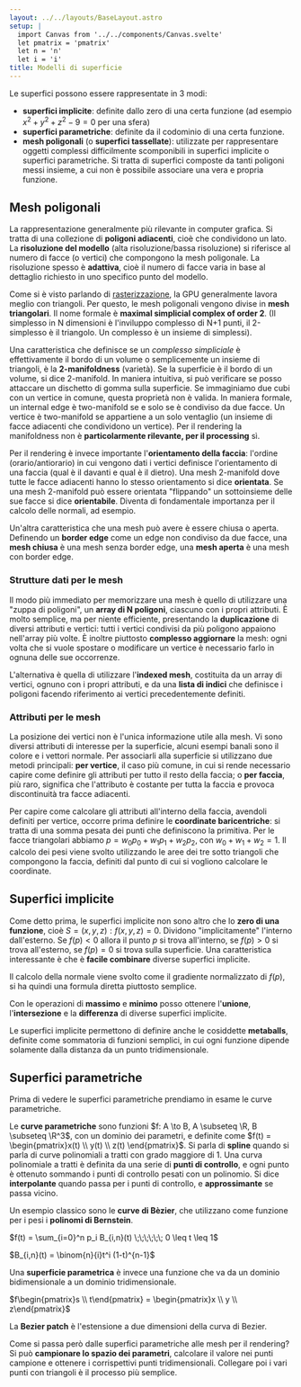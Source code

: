 ```yaml
---
layout: ../../layouts/BaseLayout.astro
setup: |
  import Canvas from '../../components/Canvas.svelte'
  let pmatrix = 'pmatrix'
  let n = 'n'
  let i = 'i'
title: Modelli di superficie
---
```


Le superfici possono essere rappresentate in 3 modi:

- **superfici implicite**: definite dallo zero di una certa funzione (ad esempio $x^2 + y^2 + z^2 - 9 = 0$ per una sfera)
- **superfici parametriche**: definite da il codominio di una certa funzione.
- **mesh poligonali** (o **superfici tassellate**): utilizzate per rappresentare oggetti complessi difficilmente scomponibili in superfici implicite o superfici parametriche. Si tratta di superfici composte da tanti poligoni messi insieme, a cui non è possibile associare una vera e propria funzione.

## Mesh poligonali

La rappresentazione generalmente più rilevante in computer grafica. Si tratta di una collezione di **poligoni adiacenti**, cioè che condividono un lato. La **risoluzione del modello** (alta risoluzione/bassa risoluzione) si riferisce al numero di facce (o vertici) che compongono la mesh poligonale. La risoluzione spesso è **adattiva**, cioè il numero di facce varia in base al dettaglio richiesto in uno specifico punto del modello.

Come si è visto parlando di [rasterizzazione](/theory/paradigmi-rendering), la GPU generalmente lavora meglio con triangoli. Per questo, le mesh poligonali vengono divise in **mesh triangolari**. Il nome formale è **maximal simplicial complex of order 2**. (Il simplesso in N dimensioni è l'inviluppo complesso di N+1 punti, il 2-simplesso è il triangolo. Un complesso è un insieme di simplessi).

Una caratteristica che definisce se un _complesso simpliciale_ è effettivamente il bordo di un volume o semplicemente un insieme di triangoli, è la **2-manifoldness** (varietà). Se la superficie è il bordo di un volume, si dice 2-manifold. In maniera intuitiva, si può verificare se posso attaccare un dischetto di gomma sulla superficie. Se immaginiamo due cubi con un vertice in comune, questa proprietà non è valida. In maniera formale, un internal edge è two-manifold se e solo se è condiviso da due facce. Un vertice è two-manifold se appartiene a un solo ventaglio (un insieme di facce adiacenti che condividono un vertice). Per il rendering la manifoldness non è **particolarmente rilevante, per il processing** sì.

Per il rendering è invece importante l'**orientamento della faccia**: l'ordine (orario/antiorario) in cui vengono dati i vertici definisce l'orientamento di una faccia (qual è il davanti e qual è il dietro). Una mesh 2-manifold dove tutte le facce adiacenti hanno lo stesso orientamento si dice **orientata**. Se una mesh 2-manifold può essere orientata "flippando" un sottoinsieme delle sue facce si dice **orientabile**. Diventa di fondamentale importanza per il calcolo delle normali, ad esempio.

Un'altra caratteristica che una mesh può avere è essere chiusa o aperta. Definendo un **border edge** come un edge non condiviso da due facce, una **mesh chiusa** è una mesh senza border edge, una **mesh aperta** è una mesh con border edge.

### Strutture dati per le mesh

Il modo più immediato per memorizzare una mesh è quello di utilizzare una "zuppa di poligoni", un **array di N poligoni**, ciascuno con i propri attributi. È molto semplice, ma per niente efficiente, presentando la **duplicazione** di diversi attributi e vertici: tutti i vertici condivisi da più poligono appaiono nell'array più volte. È inoltre piuttosto **complesso aggiornare** la mesh: ogni volta che si vuole spostare o modificare un vertice è necessario farlo in ognuna delle sue occorrenze.

L'alternativa è quella di utilizzare l'**indexed mesh**, costituita da un array di vertici, ognuno con i propri attributi, e da una **lista di indici** che definisce i poligoni facendo riferimento ai vertici precedentemente definiti.

### Attributi per le mesh

La posizione dei vertici non è l'unica informazione utile alla mesh. Vi sono diversi attributi di interesse per la superficie, alcuni esempi banali sono il colore e i vettori normale. Per associarli alla superficie si utilizzano due metodi principali: **per vertice**, il caso più comune, in cui si rende necessario capire come definire gli attributi per tutto il resto della faccia; o **per faccia**, più raro, significa che l'attributo è costante per tutta la faccia e provoca discontinuità tra facce adiacenti.

Per capire come calcolare gli attributi all'interno della faccia, avendoli definiti per vertice, occorre prima definire le **coordinate baricentriche**: si tratta di una somma pesata dei punti che definiscono la primitiva. Per le facce triangolari abbiamo $p = w_0p_0 + w_1p_1 + w_2p_2$, con $w_0 + w_1 + w_2 = 1$. Il calcolo dei pesi viene svolto utilizzando le aree dei tre sotto triangoli che compongono la faccia, definiti dal punto di cui si vogliono calcolare le coordinate.

## Superfici implicite

Come detto prima, le superfici implicite non sono altro che lo **zero di una funzione**, cioè $S = (x,y,z): f(x,y,z)=0$. Dividono "implicitamente" l'interno dall'esterno. Se $f(p) < 0$ allora il punto $p$ si trova all'interno, se $f(p) > 0$ si trova all'esterno, se $f(p) = 0$ si trova sulla superficie. Una caratteristica interessante è che è **facile combinare** diverse superfici implicite.

Il calcolo della normale viene svolto come il gradiente normalizzato di $f(p)$, si ha quindi una formula diretta piuttosto semplice.

Con le operazioni di **massimo** e **minimo** posso ottenere l'**unione**, l'**intersezione** e la **differenza** di diverse superfici implicite.

Le superfici implicite permettono di definire anche le cosiddette **metaballs**, definite come sommatoria di funzioni semplici, in cui ogni funzione dipende solamente dalla distanza da un punto tridimensionale.

## Superfici parametriche

Prima di vedere le superfici parametriche prendiamo in esame le curve parametriche.

Le **curve parametriche** sono funzioni $f: A \to B, A \subseteq \R, B \subseteq \R^3$, con un dominio dei parametri, e definite come $f(t) = \begin{pmatrix}x(t) \\ y(t) \\ z(t) \end{pmatrix}$. Si parla di **spline** quando si parla di curve polinomiali a tratti con grado maggiore di 1. Una curva polinomiale a tratti è definita da una serie di **punti di controllo**, e ogni punto è ottenuto sommando i punti di controllo pesati con un polinomio. Si dice **interpolante** quando passa per i punti di controllo, e **approssimante** se passa vicino.

Un esempio classico sono le **curve di Bèzier**, che utilizzano come funzione per i pesi i **polinomi di Bernstein**.

$f(t) = \sum_{i=0}^n p_i B_{i,n}(t) \;\;\;\;\;\; 0 \leq t \leq 1$

$B_{i,n}(t) = \binom{n}{i}t^i (1-t)^{n-1}$

Una **superficie parametrica** è invece una funzione che va da un dominio bidimensionale a un dominio tridimensionale.

$f\begin{pmatrix}s \\ t\end{pmatrix} = \begin{pmatrix}x \\ y \\ z\end{pmatrix}$

La **Bezier patch** è l'estensione a due dimensioni della curva di Bezier.

Come si passa però dalle superfici parametriche alle mesh per il rendering? Si può **campionare lo spazio dei parametri**, calcolare il valore nei punti campione e ottenere i corrispettivi punti tridimensionali. Collegare poi i vari punti con triangoli è il processo più semplice.
